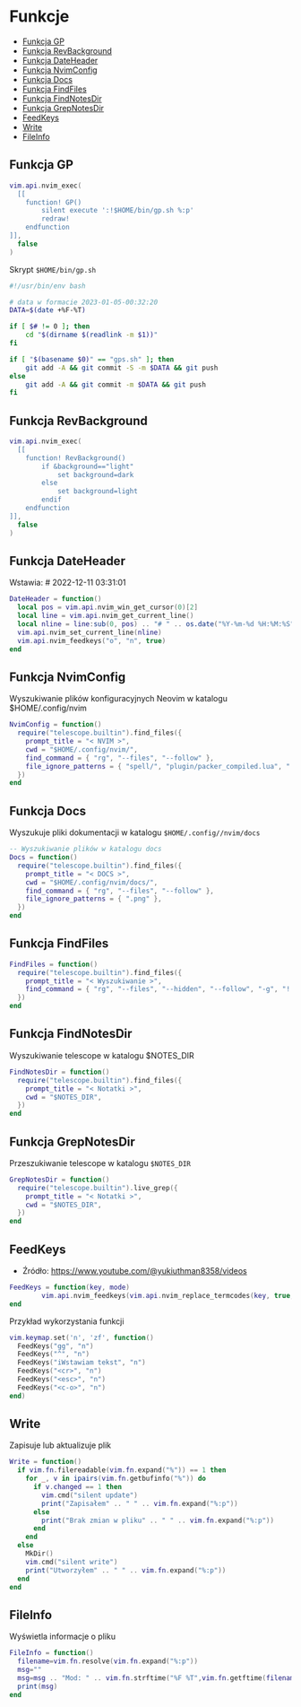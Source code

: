# Funkcje

<!-- vim-markdown-toc Marked -->

* [Funkcja GP](#funkcja-gp)
* [Funkcja RevBackground](#funkcja-revbackground)
* [Funkcja DateHeader](#funkcja-dateheader)
* [Funkcja NvimConfig](#funkcja-nvimconfig)
* [Funkcja Docs](#funkcja-docs)
* [Funkcja FindFiles](#funkcja-findfiles)
* [Funkcja FindNotesDir](#funkcja-findnotesdir)
* [Funkcja GrepNotesDir](#funkcja-grepnotesdir)
* [FeedKeys](#feedkeys)
* [Write](#write)
* [FileInfo](#fileinfo)

<!-- vim-markdown-toc -->

## Funkcja GP

```lua
vim.api.nvim_exec(
  [[
    function! GP()
        silent execute ':!$HOME/bin/gp.sh %:p'
        redraw!
    endfunction
]],
  false
)
```

Skrypt `$HOME/bin/gp.sh`

```bash
#!/usr/bin/env bash

# data w formacie 2023-01-05-00:32:20
DATA=$(date +%F-%T)

if [ $# != 0 ]; then
    cd "$(dirname $(readlink -m $1))"
fi

if [ "$(basename $0)" == "gps.sh" ]; then
    git add -A && git commit -S -m $DATA && git push
else
    git add -A && git commit -m $DATA && git push
fi
```

## Funkcja RevBackground

```lua
vim.api.nvim_exec(
  [[
    function! RevBackground()
        if &background=="light"
            set background=dark
        else
            set background=light
        endif
    endfunction
]],
  false
)
```

## Funkcja DateHeader

Wstawia: # 2022-12-11 03:31:01

```lua
DateHeader = function()
  local pos = vim.api.nvim_win_get_cursor(0)[2]
  local line = vim.api.nvim_get_current_line()
  local nline = line:sub(0, pos) .. "# " .. os.date("%Y-%m-%d %H:%M:%S") .. line:sub(pos + 1)
  vim.api.nvim_set_current_line(nline)
  vim.api.nvim_feedkeys("o", "n", true)
end
```

## Funkcja NvimConfig

Wyszukiwanie plików konfiguracyjnych Neovim w katalogu $HOME/.config/nvim

```lua
NvimConfig = function()
  require("telescope.builtin").find_files({
    prompt_title = "< NVIM >",
    cwd = "$HOME/.config/nvim/",
    find_command = { "rg", "--files", "--follow" },
    file_ignore_patterns = { "spell/", "plugin/packer_compiled.lua", ".md" },
  })
end
```

## Funkcja Docs

Wyszukuje pliki dokumentacji w katalogu `$HOME/.config//nvim/docs`

```lua
-- Wyszukiwanie plików w katalogu docs
Docs = function()
  require("telescope.builtin").find_files({
    prompt_title = "< DOCS >",
    cwd = "$HOME/.config/nvim/docs/",
    find_command = { "rg", "--files", "--follow" },
    file_ignore_patterns = { ".png" },
  })
end
```

## Funkcja FindFiles

```lua
FindFiles = function()
  require("telescope.builtin").find_files({
    prompt_title = "< Wyszukiwanie >",
    find_command = { "rg", "--files", "--hidden", "--follow", "-g", "!.git" },
  })
end
```

## Funkcja FindNotesDir

Wyszukiwanie telescope w katalogu $NOTES_DIR

```lua
FindNotesDir = function()
  require("telescope.builtin").find_files({
    prompt_title = "< Notatki >",
    cwd = "$NOTES_DIR",
  })
end
```

## Funkcja GrepNotesDir

Przeszukiwanie telescope w katalogu `$NOTES_DIR`

```lua
GrepNotesDir = function()
  require("telescope.builtin").live_grep({
    prompt_title = "< Notatki >",
    cwd = "$NOTES_DIR",
  })
end
```

## FeedKeys

- Źródło: https://www.youtube.com/@yukiuthman8358/videos

```lua
FeedKeys = function(key, mode)
        vim.api.nvim_feedkeys(vim.api.nvim_replace_termcodes(key, true, true, true), mode, true)
end
```

Przykład wykorzystania funkcji

```lua
vim.keymap.set('n', 'zf', function()
  FeedKeys("gg", "n")
  FeedKeys("^", "n")
  FeedKeys("iWstawiam tekst", "n")
  FeedKeys("<cr>", "n")
  FeedKeys("<esc>", "n")
  FeedKeys("<c-o>", "n")
end)
```

## Write

Zapisuje lub aktualizuje plik

```lua
Write = function()
  if vim.fn.filereadable(vim.fn.expand("%")) == 1 then
    for _, v in ipairs(vim.fn.getbufinfo("%")) do
      if v.changed == 1 then
        vim.cmd("silent update")
        print("Zapisałem" .. " " .. vim.fn.expand("%:p"))
      else
        print("Brak zmian w pliku" .. " " .. vim.fn.expand("%:p"))
      end
    end
  else
    MkDir()
    vim.cmd("silent write")
    print("Utworzyłem" .. " " .. vim.fn.expand("%:p"))
  end
end
```

## FileInfo

Wyświetla informacje o pliku

```lua
FileInfo = function()
  filename=vim.fn.resolve(vim.fn.expand("%:p"))
  msg=""
  msg=msg .. "Mod: " .. vim.fn.strftime("%F %T",vim.fn.getftime(filename)) .. " " .. filename
  print(msg)
end
```
